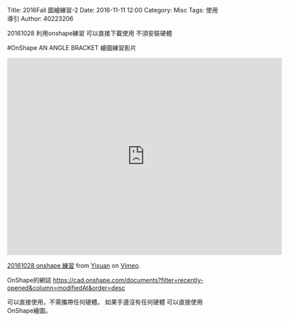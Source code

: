 Title: 2016Fall 圖繪練習-2
Date: 2016-11-11 12:00
Category: Misc
Tags: 使用導引
Author: 40223206

20161028 利用onshape練習
可以直接下載使用
不須安裝硬體
<!-- PELICAN_END_SUMMARY -->
#OnShape
AN ANGLE BRACKET
繪圖練習影片
<iframe src="https://player.vimeo.com/video/189256831" width="640" height="460" frameborder="0" webkitallowfullscreen mozallowfullscreen allowfullscreen></iframe>
<p><a href="https://vimeo.com/189256831">20161028  onshape 練習</a> from <a href="https://vimeo.com/user41092742">Yixuan</a> on <a href="https://vimeo.com">Vimeo</a>.</p>

OnShape的網誌
https://cad.onshape.com/documents?filter=recently-opened&column=modifiedAt&order=desc

可以直接使用，不需攜帶任何硬體。
如果手邊沒有任何硬體 可以直接使用OnShape繪圖。

